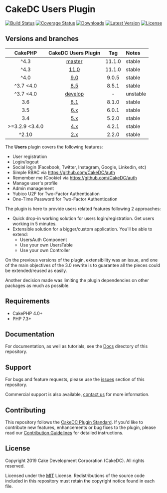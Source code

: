 CakeDC Users Plugin
===================

[![Build Status](https://img.shields.io/github/workflow/status/CakeDC/users/CI/master?style=flat-square)](https://github.com/CakeDC/users/actions?query=workflow%3ACI+branch%3Amaster)
[![Coverage Status](https://img.shields.io/codecov/c/gh/CakeDC/users.svg?style=flat-square)](https://codecov.io/gh/CakeDC/users)
[![Downloads](https://poser.pugx.org/CakeDC/users/d/total.png)](https://packagist.org/packages/CakeDC/users)
[![Latest Version](https://poser.pugx.org/CakeDC/users/v/stable.png)](https://packagist.org/packages/CakeDC/users)
[![License](https://poser.pugx.org/CakeDC/users/license.svg)](https://packagist.org/packages/CakeDC/users)

Versions and branches
---------------------

| CakePHP | CakeDC Users Plugin | Tag   | Notes |
| :-------------: | :------------------------: | :--:  | :---- |
| ^4.3            | [master](https://github.com/cakedc/users/tree/master)                      | 11.1.0 | stable |
| ^4.3            | [11.0](https://github.com/cakedc/users/tree/11.next-cake4)              | 11.1.0 | stable |
| ^4.0            | [9.0](https://github.com/cakedc/users/tree/9.next)                      | 9.0.5 | stable |
| ^3.7  <4.0      | [8.5](https://github.com/cakedc/users/tree/8.next)                      | 8.5.1 | stable |
| ^3.7  <4.0      | [develop](https://github.com/cakedc/users/tree/develop)                 | - | unstable |
| 3.6             | [8.1](https://github.com/cakedc/users/tree/8.1.0)        | 8.1.0 | stable   |
| 3.5             | [6.x](https://github.com/cakedc/users/tree/6.x)          | 6.0.1 | stable   |
| 3.4             | [5.x](https://github.com/cakedc/users/tree/5.x)          | 5.2.0 | stable   |
| >=3.2.9 <3.4.0  | [4.x](https://github.com/cakedc/users/tree/4.x)          | 4.2.1 | stable   |
| ^2.10           | [2.x](https://github.com/cakedc/users/tree/2.x)          | 2.2.0 |stable    |

The  **Users** plugin covers the following features:

* User registration
* Login/logout
* Social login (Facebook, Twitter, Instagram, Google, Linkedin, etc)
* Simple RBAC via https://github.com/CakeDC/auth
* Remember me (Cookie) via https://github.com/CakeDC/auth
* Manage user's profile
* Admin management
* Yubico U2F for Two-Factor Authentication
* One-Time Password for Two-Factor Authentication

The plugin is here to provide users related features following 2 approaches:

* Quick drop-in working solution for users login/registration. Get users working in 5 minutes.
* Extensible solution for a bigger/custom application. You'll be able to extend:
  * UsersAuth Component
  * Use your own UsersTable
  * Use your own Controller

On the previous versions of the plugin, extensibility was an issue, and one of the main
objectives of the 3.0 rewrite is to guarantee all the pieces could be extended/reused as
easily.

Another decision made was limiting the plugin dependencies on other packages as much as possible.

Requirements
------------

* CakePHP 4.0+
* PHP 7.3+

Documentation
-------------

For documentation, as well as tutorials, see the [Docs](Docs/Home.md) directory of this repository.

Support
-------

For bugs and feature requests, please use the [issues](https://github.com/CakeDC/users/issues) section of this repository.

Commercial support is also available, [contact us](https://www.cakedc.com/contact) for more information.

Contributing
------------

This repository follows the [CakeDC Plugin Standard](https://www.cakedc.com/plugin-standard). If you'd like to contribute new features, enhancements or bug fixes to the plugin, please read our [Contribution Guidelines](https://www.cakedc.com/contribution-guidelines) for detailed instructions.

License
-------

Copyright 2019 Cake Development Corporation (CakeDC). All rights reserved.

Licensed under the [MIT](http://www.opensource.org/licenses/mit-license.php) License. Redistributions of the source code included in this repository must retain the copyright notice found in each file.
